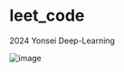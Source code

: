 # leet_code
2024 Yonsei Deep-Learning 

![image](https://github.com/bjpark-forest/leet_code/assets/127649853/e54db74a-3fef-461f-8c2c-ad49ec37f497)







